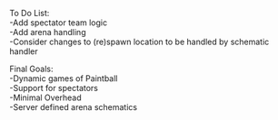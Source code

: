 To Do List:\
-Add spectator team logic\
-Add arena handling\
-Consider changes to (re)spawn location to be handled by schematic handler

Final Goals:\
-Dynamic games of Paintball\
-Support for spectators\
-Minimal Overhead\
-Server defined arena schematics
